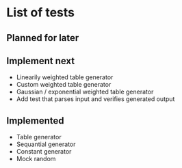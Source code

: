 # List of tests

## Planned for later


## Implement next

- Linearily weighted table generator
- Custom weighted table generator
- Gaussian / exponential weighted table generator
- Add test that parses input and verifies generated output 

## Implemented

- Table generator
- Sequantial generator
- Constant generator
- Mock random
